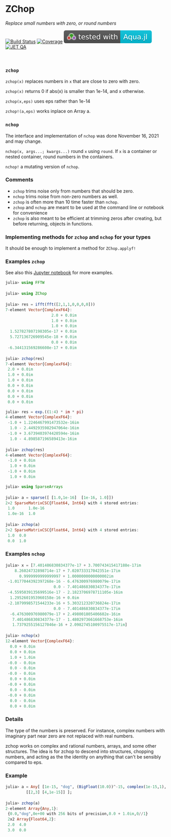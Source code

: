 # ZChop

*Replace small numbers with zero, or round numbers*

[![Build Status](https://github.com/jlapeyre/ZChop.jl/actions/workflows/CI.yml/badge.svg?branch=main)](https://github.com/jlapeyre/ZChop.jl/actions/workflows/CI.yml?query=branch%3Amain)
[![Coverage](https://codecov.io/gh/jlapeyre/ZChop.jl/branch/main/graph/badge.svg)](https://codecov.io/gh/jlapeyre/ZChop.jl)
[![Aqua QA](https://raw.githubusercontent.com/JuliaTesting/Aqua.jl/master/badge.svg)](https://github.com/JuliaTesting/Aqua.jl)
[![JET QA](https://img.shields.io/badge/JET.jl-%E2%9C%88%EF%B8%8F-%23aa4444)](https://github.com/aviatesk/JET.jl)

&nbsp; &nbsp; &nbsp;

### `zchop`

```zchop(x)``` replaces numbers in `x` that are close to zero with zero.

```zchop(x)``` returns 0 if abs(x) is smaller than 1e-14, and x otherwise.

```zchop(x,eps)``` uses eps rather than 1e-14

```zchop!(a,eps)``` works inplace on Array a.

### `nchop`

The interface and implementation of `nchop` was done November 16, 2021 and may change.

```nchop(x, args...; kwargs...)``` round `x` using `round`. If `x` is a container or nested container, round numbers in the
   containers.

```nchop!``` a mutating version of `nchop`.

### Comments

* `zchop` trims noise only from numbers that should be zero.
* `nchop` trims noise from non-zero numbers as well.
* `zchop` is often more than 10 time faster than `nchop`.
* `zchop` and `nchop` are meant to be used at the command line or notebook for convenience
* `zchop` is also meant to be efficient at trimming zeros after creating, but before returning, objects in functions.

### Implementing methods for `zchop` and `nchop` for your types

It should be enough to implement a method for `ZChop.applyf!`

### Examples `zchop`

See also this [Jupyter notebook](https://github.com/jlapeyre/ZChop.jl/blob/master/Notebooks/ZChop.ipynb)
for more examples.

```julia
julia> using FFTW

julia> using ZChop

julia> res = ifft(fft([2,1,1,0,0,0,0]))
7-element Vector{ComplexF64}:
                    2.0 + 0.0im
                    1.0 + 0.0im
                    1.0 + 0.0im
  1.527827807198305e-17 + 0.0im
  5.727136726909545e-18 + 0.0im
                    0.0 + 0.0im
 -6.344131569286608e-17 + 0.0im

julia> zchop(res)
7-element Vector{ComplexF64}:
 2.0 + 0.0im
 1.0 + 0.0im
 1.0 + 0.0im
 0.0 + 0.0im
 0.0 + 0.0im
 0.0 + 0.0im
 0.0 + 0.0im
```

```julia
julia> res = exp.((1:4) * im * pi)
4-element Vector{ComplexF64}:
 -1.0 + 1.2246467991473532e-16im
  1.0 - 2.4492935982947064e-16im
 -1.0 + 3.6739403974420594e-16im
  1.0 - 4.898587196589413e-16im

julia> zchop(res)
4-element Vector{ComplexF64}:
 -1.0 + 0.0im
  1.0 + 0.0im
 -1.0 + 0.0im
  1.0 + 0.0im
```

```julia
julia> using SparseArrays

julia> a = sparse([ [1.0,1e-16]  [1e-16, 1.0]])
2×2 SparseMatrixCSC{Float64, Int64} with 4 stored entries:
 1.0      1.0e-16
 1.0e-16  1.0

julia> zchop(a)
2×2 SparseMatrixCSC{Float64, Int64} with 4 stored entries:
 1.0  0.0
 0.0  1.0
```

### Examples `nchop`

```julia
julia> x = [7.401486830834377e-17 + 3.700743415417188e-17im
    8.26024732898714e-17 + 7.020733317042351e-17im
      0.9999999999999997 + 1.0000000000000002im
 -1.0177044392397268e-16 - 6.476300976980079e-17im
                     0.0 - 7.401486830834377e-17im
 -4.5595039135699516e-17 - 2.1823706978711105e-16im
  1.2952601953960158e-16 + 0.0im
 -2.1079998571544233e-16 + 5.303212320736824e-17im
                     0.0 - 7.401486830834377e-17im
  -6.476300976980079e-17 + 2.498001805406602e-16im
   7.401486830834377e-17 - 1.4802973661668753e-16im
   1.7379255156127046e-16 + 2.0982745100975517e-17im]

julia> nchop(x)
12-element Vector{ComplexF64}:
  0.0 + 0.0im
  0.0 + 0.0im
  1.0 + 1.0im
 -0.0 - 0.0im
  0.0 - 0.0im
 -0.0 - 0.0im
  0.0 + 0.0im
 -0.0 + 0.0im
  0.0 - 0.0im
 -0.0 + 0.0im
  0.0 - 0.0im
  0.0 + 0.0im
```

### Details

The type of the numbers is preserved.  For instance, complex numbers
with imaginary part near zero are not replaced with real numbers.

zchop works on complex and rational numbers, arrays, and some other structures.
The idea is for zchop to descend into structures, chopping numbers, and acting as the
the identity on anything that can't be sensibly compared to eps.

### Example
```julia
julia> a = Any[ [1e-15, "dog", (BigFloat(10.0))^-15, complex(1e-15,1), 1 // 10^15],
         [[2,3] [4,1e-15]] ];

julia> zchop(a)
2-element Array{Any,1}:
 {0.0,"dog",0e+00 with 256 bits of precision,0.0 + 1.0im,0//1}
 2x2 Array{Float64,2}:
 2.0  4.0
 3.0  0.0
```
